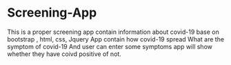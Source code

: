 # Screening-App
This is a proper screening app contain information about covid-19 base on bootstrap , html, css, Jquery 
App contain how covid-19 spread 
What are the symptom of covid-19
And user can enter some symptoms app will show whether they have coivd positive of not.
